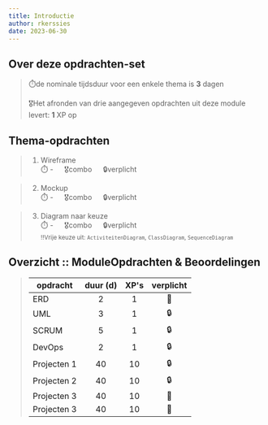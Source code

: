 ```yaml
---
title: Introductie
author: rkerssies
date: 2023-06-30
---
```


## Over deze opdrachten-set
> ⏱️de nominale tijdsduur voor een enkele thema is **3** dagen<br>
>
> 🎖️Het afronden van drie aangegeven opdrachten uit deze module levert: **1** XP op<br>

## Thema-opdrachten
> 1.  Wireframe<br>
> ⏱️ - &emsp; 🎖combo &emsp; 🔒verplicht<br>

> 2. Mockup<br>
> ⏱️ - &emsp; 🎖combo &emsp; 🔒verplicht<br>

> 3. Diagram naar keuze<br>
> ⏱️ - &emsp; 🎖combo &emsp; 🔒verplicht<br>
> <small>‼️Vrije keuze uit: `ActiviteitenDiagram`, `ClassDiagram`, `SequenceDiagram`</small>


##  Overzicht :: ModuleOpdrachten & Beoordelingen
> | **opdracht** | **duur (d)** | **XP's** | **verplicht** |
> |--------------|:------------:|:--------:|:-------------:|
> | ERD          |      2       |    1     |      🪽       |
> | UML          |      3       |    1     |      🔒       |
> | SCRUM        |      5       |    1     |      🔒       |
> | DevOps       |      2       |    1     |      🔒       |
> | Projecten 1  |      40      |    10    |      🔒       |
> | Projecten 2  |      40      |    10    |      🔒       |
> | Projecten 3  |      40      |    10    |      🪽       |
> | Projecten 3  |      40      |    10    |      🪽       |

